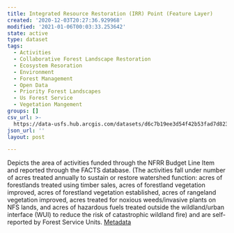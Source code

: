 ```yaml
---
title: Integrated Resource Restoration (IRR) Point (Feature Layer)
created: '2020-12-03T20:27:36.929968'
modified: '2021-01-06T00:03:33.253642'
state: active
type: dataset
tags:
  - Activities
  - Collaborative Forest Landscape Restoration
  - Ecosystem Resoration
  - Environment
  - Forest Management
  - Open Data
  - Priority Forest Landscapes
  - Us Forest Service
  - Vegetation Mangement
groups: []
csv_url: >-
  https://data-usfs.hub.arcgis.com/datasets/d6c7b19ee3d54f42b53fad7d8233a3e0_1.csv?outSR=%7B%22latestWkid%22%3A4269%2C%22wkid%22%3A4269%7D
json_url: ''
layout: post

---
```

Depicts the area of activities funded through the NFRR Budget Line Item and reported through the FACTS database. (The activities fall under number of acres treated annually to sustain or restore watershed function: acres of forestlands treated using timber sales, acres of forestland vegetation improved, acres of forestland vegetation established, acres of rangeland vegetation improved, acres treated for noxious weeds/invasive plants on NFS lands, and acres of hazardous fuels treated outside the wildland/urban interface (WUI) to reduce the risk of catastrophic wildland fire) and are self-reported by Forest Service Units. <a href='https://data.fs.usda.gov/geodata/edw/edw_resources/meta/S_USA.Activity_IRR_PT.xml' target='_blank'>Metadata</a>

